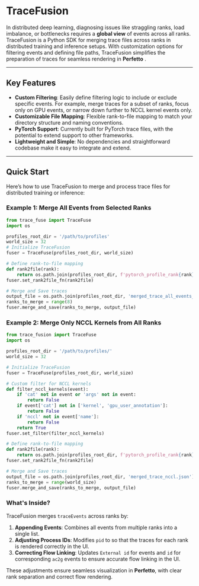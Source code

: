 # TraceFusion

In distributed deep learning, diagnosing issues like straggling ranks, load imbalance, or bottlenecks requires a **global view** of events across all ranks. TraceFusion is a Python SDK for merging trace files across ranks in distributed training and inference setups. With customization options for filtering events and defining file paths, TraceFusion simplifies the preparation of traces for seamless rendering in **Perfetto** .

---

## Key Features

- **Custom Filtering**: Easily define filtering logic to include or exclude specific events. For example, merge traces for a subset of ranks, focus only on GPU events, or narrow down further to NCCL kernel events only.
- **Customizable File Mapping**: Flexible rank-to-file mapping to match your directory structure and naming conventions.
- **PyTorch Support**: Currently built for PyTorch trace files, with the potential to extend support to other frameworks.
- **Lightweight and Simple**: No dependencies and straightforward codebase make it easy to integrate and extend.

---

## Quick Start

Here’s how to use TraceFusion to merge and process trace files for distributed training or inference:

### Example 1: Merge All Events from Selected Ranks

```python
from trace_fuse import TraceFuse
import os

profiles_root_dir = '/path/to/profiles'
world_size = 32
# Initialize TraceFusion
fuser = TraceFuse(profiles_root_dir, world_size)

# Define rank-to-file mapping
def rank2file(rank):
    return os.path.join(profiles_root_dir, f'pytorch_profile_rank{rank}_step120.json')
fuser.set_rank2file_fn(rank2file)

# Merge and Save traces
output_file = os.path.join(profiles_root_dir, 'merged_trace_all_events_rank0-7.json')
ranks_to_merge = range(8)
fuser.merge_and_save(ranks_to_merge, output_file)
```

### Example 2: Merge Only NCCL Kernels from All Ranks

```python
from trace_fusion import TraceFuse
import os

profiles_root_dir = '/path/to/profiles/'
world_size = 32

# Initialize TraceFusion
fuser = TraceFuse(profiles_root_dir, world_size)

# Custom filter for NCCL kernels
def filter_nccl_kernels(event):
    if 'cat' not in event or 'args' not in event:
        return False
    if event['cat'] not in ['kernel', 'gpu_user_annotation']:
        return False
    if 'nccl' not in event['name']:
        return False
    return True
fuser.set_filter(filter_nccl_kernels)

# Define rank-to-file mapping
def rank2file(rank):
    return os.path.join(profiles_root_dir, f'pytorch_profile_rank{rank}_step120.json')
fuser.set_rank2file_fn(rank2file)

# Merge and Save traces
output_file = os.path.join(profiles_root_dir, 'merged_trace_nccl.json')
ranks_to_merge = range(world_size)
fuser.merge_and_save(ranks_to_merge, output_file)
```

### What's Inside?

TraceFusion merges `traceEvents` across ranks by:  
1. **Appending Events**: Combines all events from multiple ranks into a single list.   
2. **Adjusting Process IDs**: Modifies `pid` to so that the traces for each rank is rendered correctly in the UI.  
3. **Correcting Flow Linking**: Updates `External id` for events and `id` for corresponding `ac2g` events to ensure accurate flow linking in the UI. 

These adjustments ensure seamless visualization in **Perfetto**, with clear rank separation and correct flow rendering.


